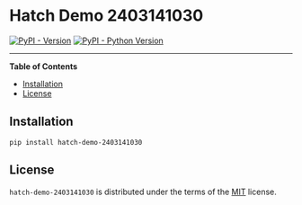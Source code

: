 # Hatch Demo 2403141030

[![PyPI - Version](https://img.shields.io/pypi/v/hatch-demo-2403141030.svg)](https://pypi.org/project/hatch-demo-2403141030)
[![PyPI - Python Version](https://img.shields.io/pypi/pyversions/hatch-demo-2403141030.svg)](https://pypi.org/project/hatch-demo-2403141030)

-----

**Table of Contents**

- [Installation](#installation)
- [License](#license)

## Installation

```console
pip install hatch-demo-2403141030
```

## License

`hatch-demo-2403141030` is distributed under the terms of the [MIT](https://spdx.org/licenses/MIT.html) license.
